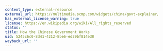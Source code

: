 ```yaml
---
content_type: external-resource
external_url: https://multimedia.scmp.com/widgets/china/govt-explainer/index.html
has_external_license_warning: true
license: https://en.wikipedia.org/wiki/All_rights_reserved
status: ''
title: How the Chinese Government Works
uid: 5245c6c0-8d41-4212-8be6-ed29bf814e30
wayback_url: ''
---
```


